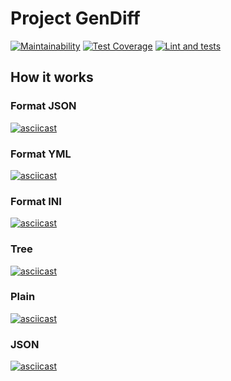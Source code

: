# Project GenDiff
[![Maintainability](https://api.codeclimate.com/v1/badges/bb697e193ad65ef3e77f/maintainability)](https://codeclimate.com/github/AntonLettuce/backend-project-lvl2/maintainability)
[![Test Coverage](https://api.codeclimate.com/v1/badges/bb697e193ad65ef3e77f/test_coverage)](https://codeclimate.com/github/AntonLettuce/backend-project-lvl2/test_coverage)
[![Lint and tests](https://github.com/AntonLettuce/backend-project-lvl2/workflows/Lint%20and%20Tests/badge.svg)](https://github.com//AntonLettuce/backend-project-lvl2/actions)
## How it works
### Format JSON
[![asciicast](https://asciinema.org/a/303724.svg)](https://asciinema.org/a/303724)
### Format YML
[![asciicast](https://asciinema.org/a/304643.svg)](https://asciinema.org/a/304643)
### Format INI
[![asciicast](https://asciinema.org/a/304650.svg)](https://asciinema.org/a/304650)
### Tree
[![asciicast](https://asciinema.org/a/306621.svg)](https://asciinema.org/a/306621)
### Plain
[![asciicast](https://asciinema.org/a/307204.svg)](https://asciinema.org/a/307204)
### JSON
[![asciicast](https://asciinema.org/a/307488.svg)](https://asciinema.org/a/307488)